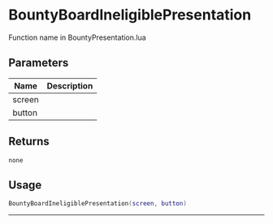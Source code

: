 # BountyBoardIneligiblePresentation

Function name in BountyPresentation.lua

## Parameters

| Name   | Description |
| ------ | ----------- |
| screen |             |
| button |             |

## Returns

`none`

## Usage

```lua
BountyBoardIneligiblePresentation(screen, button)
```

---
